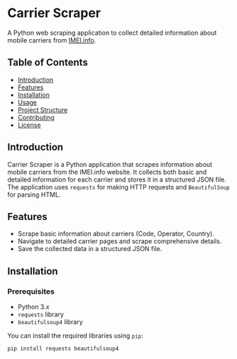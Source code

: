 # Carrier Scraper

A Python web scraping application to collect detailed information about mobile carriers from [IMEI.info](https://www.imei.info/carriers/).

## Table of Contents
- [Introduction](#introduction)
- [Features](#features)
- [Installation](#installation)
- [Usage](#usage)
- [Project Structure](#project-structure)
- [Contributing](#contributing)
- [License](#license)

## Introduction
Carrier Scraper is a Python application that scrapes information about mobile carriers from the IMEI.info website. It collects both basic and detailed information for each carrier and stores it in a structured JSON file. The application uses `requests` for making HTTP requests and `BeautifulSoup` for parsing HTML.

## Features
- Scrape basic information about carriers (Code, Operator, Country).
- Navigate to detailed carrier pages and scrape comprehensive details.
- Save the collected data in a structured JSON file.

## Installation
### Prerequisites
- Python 3.x
- `requests` library
- `beautifulsoup4` library

You can install the required libraries using `pip`:
```bash
pip install requests beautifulsoup4

